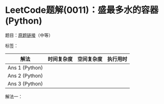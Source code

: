 # LeetCode题解(0011)：盛最多水的容器(Python)

题目：[原题链接](https://leetcode-cn.com/problems/container-with-most-water/)（中等）

标签：

| 解法           | 时间复杂度 | 空间复杂度 | 执行用时 |
| -------------- | ---------- | ---------- | -------- |
| Ans 1 (Python) |            |            |          |
| Ans 2 (Python) |            |            |          |
| Ans 3 (Python) |            |            |          |

解法一：

